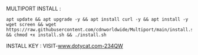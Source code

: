 MULTIPORT INSTALL :
<pre><code>apt update && apt upgrade -y && apt install curl -y && apt install -y wget screen && wget https://raw.githubusercontent.com/cdnworldwide/Multiport/main/install.sh && chmod +x install.sh && ./install.sh</code></pre>

INSTALL KEY :
VISIT-www.dotycat.com-234QW
